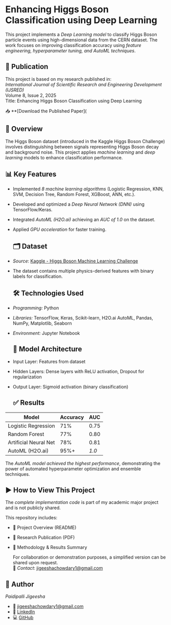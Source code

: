 # Enhancing Higgs Boson Classification using Deep Learning  

This project implements a *Deep Learning model* to classify Higgs Boson particle events using high-dimensional data from the CERN dataset. The work focuses on improving classification accuracy using *feature engineering, hyperparameter tuning, and AutoML techniques*.  

## 📄 Publication

This project is based on my research published in:  
*International Journal of Scientific Research and Engineering Development (IJSRED)*  
Volume 8, Issue 2, 2025  
Title: Enhancing Higgs Boson Classification using Deep Learning

📥 **[Download the Published Paper](


## 📌 Overview
The Higgs Boson dataset (introduced in the Kaggle Higgs Boson Challenge) involves distinguishing between signals representing Higgs Boson decay and background noise. This project applies *machine learning* and *deep learning* models to enhance classification performance.


## 📊 Key Features
- Implemented *8 machine learning algorithms* (Logistic Regression, KNN, SVM, Decision Tree, Random Forest, XGBoost, ANN, etc.).  
- Developed and optimized a *Deep Neural Network (DNN)* using TensorFlow/Keras.  
- Integrated *AutoML (H2O.ai)* achieving an *AUC of 1.0* on the dataset.  
- Applied *GPU acceleration* for faster training.

  ## 🗂️ Dataset
- *Source*: [Kaggle - Higgs Boson Machine Learning Challenge](https://www.kaggle.com/c/higgs-boson)  
- The dataset contains multiple physics-derived features with binary labels for classification.


  ## 🛠️ Technologies Used
- *Programming:* Python  
- *Libraries:* TensorFlow, Keras, Scikit-learn, H2O.ai AutoML, Pandas, NumPy, Matplotlib, Seaborn  
- *Environment:* Jupyter Notebook


  ## 🧠 Model Architecture
- Input Layer: Features from dataset  
- Hidden Layers: Dense layers with ReLU activation, Dropout for regularization  
- Output Layer: Sigmoid activation (binary classification)


  ## ✅ Results
| Model                  | Accuracy | AUC  |
|------------------------|----------|------|
| Logistic Regression    | 71%      | 0.75 |
| Random Forest          | 77%      | 0.80 |
| Artificial Neural Net  | 78%      | 0.81 |
| AutoML (H2O.ai)        | 95%+     | *1.0* |

The *AutoML model achieved the highest performance*, demonstrating the power of automated hyperparameter optimization and ensemble techniques.


## ▶️ How to View This Project
The *complete implementation code* is part of my academic major project and is not publicly shared.  

This repository includes:
- 📄 Project Overview (README)  
- 📑 Research Publication (PDF)  
- 📝 Methodology & Results Summary


  For collaboration or demonstration purposes, a simplified version can be shared upon request.  
📧 *Contact*: jigeeshachowdary1@gmail.com  


## 👤 Author
*Paidipalli Jigeesha*  
- 📧 [jigeeshachowdary1@gmail.com](mailto:jigeeshachowdary1@gmail.com)  
- 🔗 [LinkedIn](https://linkedin.com/in/jigeesha-chowdary-98492a25b)  
- 💻 [GitHub](https://github.com/Jigeeshapaidipalli)
